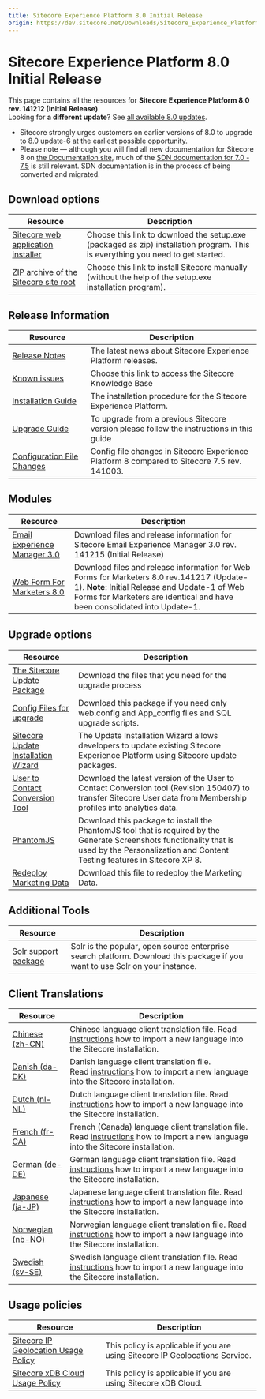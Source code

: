 ```yaml
---
title: Sitecore Experience Platform 8.0 Initial Release
origin: https://dev.sitecore.net/Downloads/Sitecore_Experience_Platform/8_0/Sitecore_Experience_Platform_8_0.aspx
---
```


# Sitecore Experience Platform 8.0 Initial Release

This page contains all the resources for **Sitecore Experience Platform 8.0 rev. 141212 (Initial Release)**.  
Looking for **a different update**? See [all available 8.0 updates](/downloads/Sitecore_Experience_Platform/8_0).

  <Alert variant='warning' mb={4}>
    <AlertIcon />
    

-   Sitecore strongly urges customers on earlier versions of 8.0 to upgrade to 8.0 update-6 at the earliest possible opportunity.
-   Please note — although you will find all new documentation for Sitecore 8 on [the Documentation site](http://doc.sitecore.net), much of the [SDN documentation for 7.0 - 7.5](http://sdn.sitecore.net/Reference/Sitecore%207) is still relevant. SDN documentation is in the process of being converted and migrated.


  </Alert>
  

## Download options

 | Resource | Description |
 | --- | --- |
 | [Sitecore web application installer](https://sitecoredev.azureedge.net/~/media/67F62214403C4F69BBAC871D486A21A2.ashx?date=20150113T142323) | Choose this link to download the setup.exe (packaged as zip) installation program. This is everything you need to get started. |
 | [ZIP archive of the Sitecore site root](https://sitecoredev.azureedge.net/~/media/64967D62FF0E49D180F8743D3CF054B9.ashx?date=20150304T102448) | Choose this link to install Sitecore manually (without the help of the setup.exe installation program). |

## Release Information

 | Resource | Description |
 | --- | --- |
 | [Release Notes](https://dev.sitecore.net:443/downloads/Sitecore%20Experience%20Platform/8%200/Sitecore%20Experience%20Platform%208%200/Release%20Notes) | The latest news about Sitecore Experience Platform releases. |
 | [Known issues](https://kb.sitecore.net/articles/616431) | Choose this link to access the Sitecore Knowledge Base |
 | [Installation Guide](https://sitecoredev.azureedge.net/~/media/F1BD7928631D4E39B2528912BA31ADCC.ashx?date=20201214T152323) | The installation procedure for the Sitecore Experience Platform. |
 | [Upgrade Guide](https://sitecoredev.azureedge.net/~/media/D1C480A4D4D245E1813FD35D985F8417.ashx?date=20201214T234801) | To upgrade from a previous Sitecore version please follow the instructions in this guide |
 | [Configuration File Changes](https://sitecoredev.azureedge.net/~/media/6B4A10AF0881454A82CA53DCFCBCEF20.ashx?date=20150608T113151) | Config file changes in Sitecore Experience Platform 8 compared to Sitecore 7.5 rev. 141003. |

## Modules

 | Resource | Description |
 | --- | --- |
 | [Email Experience Manager 3.0](https://dev.sitecore.net:443/downloads/Email%20Experience%20Manager/Email%20Experience%20Manager%2030/Email%20Experience%20Manager%2030%20Initial%20release) | Download files and release information for Sitecore Email Experience Manager 3.0 rev. 141215 (Initial Release)  <br /> |
 | [Web Form For Marketers 8.0](https://dev.sitecore.net:443/downloads/Web%20Forms%20For%20Marketers/Web%20Forms%20for%20Marketers%2080/Web%20Forms%20for%20Marketers%2080%20Update1) | Download files and release information for Web Forms for Marketers 8.0 rev.141217 (Update-1). **Note**: Initial Release and Update-1 of Web Forms for Marketers are identical and have been consolidated into Update-1. |

## Upgrade options

 | Resource | Description |
 | --- | --- |
 | [The Sitecore Update Package](https://sitecoredev.azureedge.net/~/media/E0FEEE0860C14C8FB220697DDB45ECD9.ashx?date=20150302T095531) | Download the files that you need for the upgrade process |
 | [Config Files for upgrade](https://sitecoredev.azureedge.net/~/media/F455623A69294BB7AD70CD0DFA39ECE9.ashx?date=20150623T160055) | Download this package if you need only web.config and App_config files and SQL upgrade scripts. |
 | [Sitecore Update Installation Wizard](https://sitecoredev.azureedge.net/~/media/917C229F0188454685A351F54D1C0337.ashx?date=20150629T130614) | The Update Installation Wizard allows developers to update existing Sitecore Experience Platform using Sitecore update packages. |
 | [User to Contact Conversion Tool](https://sitecoredev.azureedge.net/~/media/271609127F9B473987F9D19252334EBD.ashx?date=20150409T120521) | Download the latest version of the User to Contact Conversion tool (Revision 150407) to transfer Sitecore User data from Membership profiles into analytics data.  |
 | [PhantomJS](https://sitecoredev.azureedge.net/~/media/134B561D52614E349A776E881C7C20BE.ashx?date=20150316T112301) | Download this package to install the PhantomJS tool that is required by the Generate Screenshots functionality that is used by the Personalization and Content Testing features in Sitecore XP 8. |
 | [Redeploy Marketing Data](https://sitecoredev.azureedge.net/~/media/BFE229B9C8974EF08BA3E3ED00E73989.ashx?date=20150821T102557) | Download this file to redeploy the Marketing Data. |

## Additional Tools

 | Resource | Description |
 | --- | --- |
 | [Solr support package](https://sitecoredev.azureedge.net/~/media/4878C4F176314059A70D59E2CFC709D9.ashx?date=20141218T103223) | Solr is the popular, open source enterprise search platform. Download this package if you want to use Solr on your instance. |

## Client Translations

 | Resource | Description |
 | --- | --- |
 | [Chinese (zh-CN)](https://sitecoredev.azureedge.net/~/media/153D18D83C36439AB0CEAD42B4074344.ashx?date=20150608T113207) | Chinese language client translation file. Read [instructions](~/link?_id=A389FE1B59724AB08B57D1A9E526850A&_z=z) how to import a new language into the Sitecore installation. |
 | [Danish (da-DK)](https://sitecoredev.azureedge.net/~/media/0B8A4A61BEF147C4A445496F047999AF.ashx?date=20150429T142044) | Danish language client translation file. Read [instructions](~/link?_id=A389FE1B59724AB08B57D1A9E526850A&_z=z) how to import a new language into the Sitecore installation. |
 | [Dutch (nl-NL)](https://sitecoredev.azureedge.net/~/media/90E8284CCDDE47C0A8BFA859ECC52BCE.ashx?date=20150422T153631) | Dutch language client translation file. Read [instructions](~/link?_id=A389FE1B59724AB08B57D1A9E526850A&_z=z) how to import a new language into the Sitecore installation. |
 | [French (fr-CA)](https://sitecoredev.azureedge.net/~/media/7733843AE3294C868941EEE726099463.ashx?date=20151119T131838) | French (Canada) language client translation file. Read [instructions](~/link?_id=A389FE1B59724AB08B57D1A9E526850A&_z=z) how to import a new language into the Sitecore installation. |
 | [German (de-DE)](https://sitecoredev.azureedge.net/~/media/F3538825F88A41D2AE097DAEDDCE83E2.ashx?date=20150113T142157) | German language client translation file. Read [instructions](~/link?_id=A389FE1B59724AB08B57D1A9E526850A&_z=z) how to import a new language into the Sitecore installation. |
 | [Japanese (ja-JP)](https://sitecoredev.azureedge.net/~/media/31873D6495C64F5183AEC917F92E0DB0.ashx?date=20150113T142303) | Japanese language client translation file. Read [instructions](~/link?_id=A389FE1B59724AB08B57D1A9E526850A&_z=z) how to import a new language into the Sitecore installation. |
 | [Norwegian (nb-NO)](https://sitecoredev.azureedge.net/~/media/A64C1C3087C848DC98DC8D5C330DE78D.ashx?date=20150703T134921) | Norwegian language client translation file. Read [instructions](~/link?_id=A389FE1B59724AB08B57D1A9E526850A&_z=z) how to import a new language into the Sitecore installation. |
 | [Swedish (sv-SE)](https://sitecoredev.azureedge.net/~/media/28852627E362490CB8242CC73F8B75C4.ashx?date=20150624T102057) | Swedish language client translation file. Read [instructions](~/link?_id=A389FE1B59724AB08B57D1A9E526850A&_z=z) how to import a new language into the Sitecore installation. |

## Usage policies

 | Resource | Description |
 | --- | --- |
 | [Sitecore IP Geolocation Usage Policy](https://dev.sitecore.net:443/downloads/Sitecore%20Experience%20Platform/Sitecore%20IP%20Geolocation%20Usage%20Policy) | This policy is applicable if you are using Sitecore IP Geolocations Service. |
 | [Sitecore xDB Cloud Usage Policy](https://dev.sitecore.net:443/downloads/Sitecore%20Experience%20Platform/Sitecore%20xDB%20Cloud%20Usage%20Policy) | This policy is applicable if you are using Sitecore xDB Cloud. |